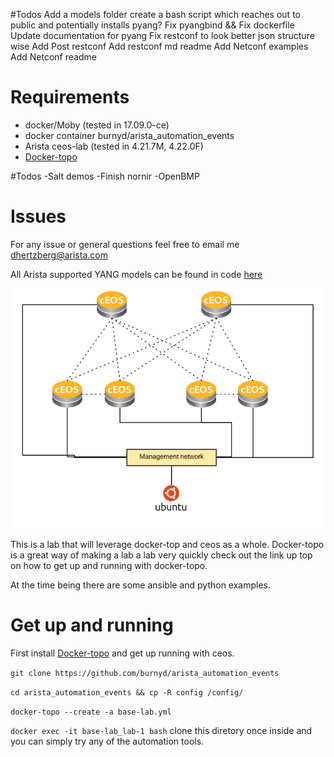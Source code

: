 #Todos
Add a models folder
create a bash script which reaches out to public and potentially installs pyang?
Fix pyangbind && Fix dockerfile 
Update documentation for pyang
Fix restconf to look better json structure wise
Add Post restconf
Add restconf md readme
Add Netconf examples
Add Netconf readme 

# Requirements

* docker/Moby (tested in 17.09.0-ce)
* docker container burnyd/arista_automation_events
* Arista ceos-lab (tested in 4.21.7M, 4.22.0F)
* [Docker-topo](https://github.com/networkop/docker-topo)


#Todos
-Salt demos
-Finish nornir
-OpenBMP

# Issues

For any issue or general questions feel free to email me dhertzberg@arista.com

All Arista supported YANG models can be found in code [here](https://github.com/aristanetworks/yang)

![Alt text](images/overall.jpg?raw=true "lab")

This is a lab that will leverage docker-top and ceos as a whole.  Docker-topo is a great way of making a lab a
lab very quickly check out the link up top on how to get up and running with docker-topo.

At the time being there are some ansible and python examples.

# Get up and running

First install [Docker-topo](https://github.com/networkop/docker-topo) and get up running with ceos.

`git clone https://github.com/burnyd/arista_automation_events`

`cd arista_automation_events && cp -R config /config/`

`docker-topo --create -a base-lab.yml`  

`docker exec -it base-lab_lab-1 bash`  clone this diretory once inside and you can simply try any of the automation tools.
